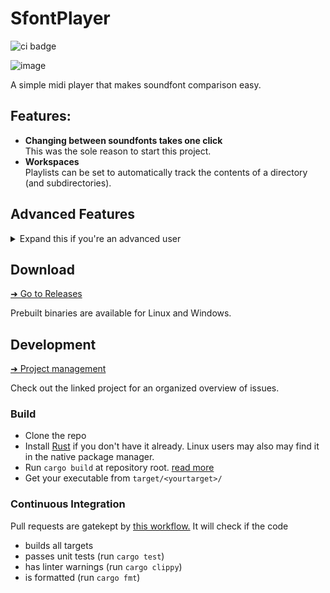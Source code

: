 # SfontPlayer

![ci badge](https://github.com/sevonj/sfontplayer/actions/workflows/rust.yml/badge.svg)

![image](https://github.com/user-attachments/assets/cfc01da3-3ace-4b2e-a6cc-34c7ef213080)

A simple midi player that makes soundfont comparison easy.

## Features:

- **Changing between soundfonts takes one click**  
  This was the sole reason to start this project.
- **Workspaces**  
  Playlists can be set to automatically track the contents of a directory (and subdirectories).

## Advanced Features

<details>
<summary>Expand this if you're an advanced user</summary>

___
- **MIDI Inspector**  
  Examine MIDI files at event level

</details>

## Download

[➜ Go to Releases](https://github.com/sevonj/sfontplayer/releases)

Prebuilt binaries are available for Linux and Windows.

## Development

[➜ Project management](https://github.com/users/sevonj/projects/12)

Check out the linked project for an organized overview of issues.

### Build

- Clone the repo
- Install [Rust](https://www.rust-lang.org/) if you don't have it already. Linux users may also may find it in the native package manager.
- Run `cargo build` at repository root. [read more](https://doc.rust-lang.org/cargo/commands/cargo-build.html)
- Get your executable from `target/<yourtarget>/`

### Continuous Integration

Pull requests are gatekept by [this workflow.](https://github.com/sevonj/sfontplayer/blob/master/.github/workflows/rust.yml) It will check if the code

- builds all targets
- passes unit tests (run `cargo test`)
- has linter warnings (run `cargo clippy`)
- is formatted (run `cargo fmt`)
